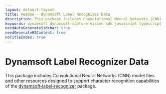 ```yaml
---
layout: default-layout
title: Readme - Dynamsoft Label Recognizer Data
description: This package includes Convolutional Neural Networks (CNN) model files and other resources designed to support character recognition capabilities of the dynamsoft-label-recognizer package.   
keywords: dynamsoft dynamsoft-capture-vision sdk javascript typescript Convolutional-Neural-Networks CNN dynamsoft-label-recognizer
needAutoGenerateSidebar: true
needGenerateH3Content: true
noTitleIndex: true
---
```


# Dynamsoft Label Recognizer Data

This package includes Convolutional Neural Networks (CNN) model files and other resources designed to support character recognition capabilities of the [dynamsoft-label-recognizer](https://www.npmjs.com/package/dynamsoft-label-recognizer) package.
